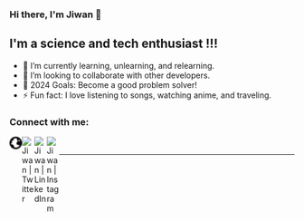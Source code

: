 <!-- ![visitors](https://visitor-badge.glitch.me/badge?page_id=${Jiwan88}.${278383526})
<img height="180em" src="https://github-readme-stats.vercel.app/api?username=Jiwan88&show_icons=true&hide_border=true&&count_private=true&include_all_commits=true" />
 -->
 
 ### Hi there, I'm Jiwan 👋

## I'm a science and tech enthusiast !!!

- 🌱 I’m currently learning, unlearning, and relearning.
- 👯 I’m looking to collaborate with other developers.
- 🥅 2024 Goals: Become a good problem solver!
- ⚡ Fun fact: I love listening to songs, watching anime, and traveling.

### Connect with me:

[<img align="left" alt="jiwandeuja.com.np" width="22px" src="https://raw.githubusercontent.com/iconic/open-iconic/master/svg/globe.svg" />][website]
[<img align="left" alt="Jiwan | Twitter" width="22px" src="https://cdn.jsdelivr.net/npm/simple-icons@v3/icons/twitter.svg" />][twitter]
[<img align="left" alt="Jiwan | LinkedIn" width="22px" src="https://cdn.jsdelivr.net/npm/simple-icons@v3/icons/linkedin.svg" />][linkedin]
[<img align="left" alt="Jiwan | Instagram" width="22px" src="https://cdn.jsdelivr.net/npm/simple-icons@v3/icons/instagram.svg" />][instagram]

<br />



---
[website]: https://jiwandeuja.com.np
[twitter]: https://twitter.com/deuja_jiwan
[instagram]: https://instagram.com/deuja_jiwan
[linkedin]: https://linkedin.com/in/jiwandeuja
